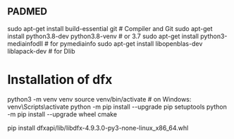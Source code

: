 ## PADMED ##

sudo apt-get install build-essential git # Compiler and Git
sudo apt-get install python3.8-dev python3.8-venv # or 3.7
sudo apt-get install python3-mediainfodll # for pymediainfo
sudo apt-get install libopenblas-dev liblapack-dev # for Dlib

# Installation of dfx #

python3 -m venv venv
source venv/bin/activate # on Windows: venv\Scripts\activate
python -m pip install --upgrade pip setuptools
python -m pip install --upgrade wheel cmake

pip install dfxapi/lib/libdfx-4.9.3.0-py3-none-linux_x86_64.whl
